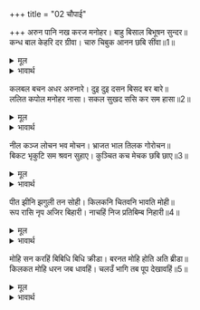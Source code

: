 +++
title = "02 चौपाई"

+++
अरुन पानि नख करज मनोहर। बाहु बिसाल बिभूषन सुन्दर॥  
कन्ध बाल केहरि दर ग्रीवा। चारु चिबुक आनन छबि सींवा॥1॥  

<details><summary>मूल</summary>

अरुन पानि नख करज मनोहर। बाहु बिसाल बिभूषन सुन्दर॥  
कन्ध बाल केहरि दर ग्रीवा। चारु चिबुक आनन छबि सींवा॥1॥  
</details>

<details><summary>भावार्थ</summary>

लाल-लाल हथेलियाँ, नख और अँगुलियाँ मन को हरने वाले हैं और विशाल भुजाओं पर सुन्दर आभूषण हैं। बालसिंह (सिंह के बच्चे) के से कन्धे और शङ्ख के समान (तीन रेखाओं से युक्त) गला है। सुन्दर ठुड्डी है और मुख तो छवि की सीमा ही है॥1॥  
</details>

कलबल बचन अधर अरुनारे। दुइ दुइ दसन बिसद बर बारे॥  
ललित कपोल मनोहर नासा। सकल सुखद ससि कर सम हासा॥2॥  

<details><summary>मूल</summary>

कलबल बचन अधर अरुनारे। दुइ दुइ दसन बिसद बर बारे॥  
ललित कपोल मनोहर नासा। सकल सुखद ससि कर सम हासा॥2॥  
</details>

<details><summary>भावार्थ</summary>

कलबल (तोतले) वचन हैं, लाल-लाल होठ हैं। उज्ज्वल, सुन्दर और छोटी-छोटी (ऊपर और नीचे) दो-दो दन्तुलियाँ हैं। सुन्दर गाल, मनोहर नासिका और सब सुखों को देने वाली चन्द्रमा की (अथवा सुख देने वाली समस्त कलाओं से पूर्ण चन्द्रमा की) किरणों के समान मधुर मुस्कान है॥2॥  
</details>

नील कञ्ज लोचन भव मोचन। भ्राजत भाल तिलक गोरोचन॥  
बिकट भृकुटि सम श्रवन सुहाए। कुञ्चित कच मेचक छबि छाए॥3॥  

<details><summary>मूल</summary>

नील कञ्ज लोचन भव मोचन। भ्राजत भाल तिलक गोरोचन॥  
बिकट भृकुटि सम श्रवन सुहाए। कुञ्चित कच मेचक छबि छाए॥3॥  
</details>

<details><summary>भावार्थ</summary>

नीले कमल के समान नेत्र जन्म-मृत्यु (के बन्धन) से छुडाने वाले हैं। ललाट पर गोरोचन का तिलक सुशोभित है। भौंहें टेढी हैं, कान सम और सुन्दर हैं, काले और घुँघराले केशों की छबि छा रही है॥3॥  
</details>

पीत झीनि झगुली तन सोही। किलकनि चितवनि भावति मोही॥  
रूप रासि नृप अजिर बिहारी। नाचहिं निज प्रतिबिम्ब निहारी॥4॥  

<details><summary>मूल</summary>

पीत झीनि झगुली तन सोही। किलकनि चितवनि भावति मोही॥  
रूप रासि नृप अजिर बिहारी। नाचहिं निज प्रतिबिम्ब निहारी॥4॥  
</details>

<details><summary>भावार्थ</summary>

पीली और महीन झँगुली शरीर पर शोभा दे रही है। उनकी किलकारी और चितवन मुझे बहुत ही प्रिय लगती है। राजा दशरथजी के आँगन में विहार करने वाले रूप की राशि श्री रामचन्द्रजी अपनी परछाहीं देखकर नाचते हैं,॥4॥  
</details>

मोहि सन करहिं बिबिधि बिधि क्रीडा। बरनत मोहि होति अति ब्रीडा॥  
किलकत मोहि धरन जब धावहिं। चलउँ भागि तब पूप देखावहिं॥5॥  

<details><summary>मूल</summary>

मोहि सन करहिं बिबिधि बिधि क्रीडा। बरनत मोहि होति अति ब्रीडा॥  
किलकत मोहि धरन जब धावहिं। चलउँ भागि तब पूप देखावहिं॥5॥  
</details>

<details><summary>भावार्थ</summary>

और मुझसे बहुत प्रकार के खेल करते हैं, जिन चरित्रों का वर्णन करते मुझे लज्जा आती है! किलकारी मारते हुए जब वे मुझे पकडने दौडते और मैं भाग चलता, तब मुझे पूआ दिखलाते थे॥5॥  
</details>

